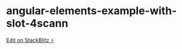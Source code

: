 # angular-elements-example-with-slot-4scann

[Edit on StackBlitz ⚡️](https://stackblitz.com/edit/angular-elements-example-with-slot-4scann)